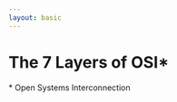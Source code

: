 ```yaml
---
layout: basic
---
```


# The 7 Layers of OSI\*

<div class="text-sm absolute bottom-3 left-15">
  * Open Systems Interconnection
</div>

<div class="w-full h-full flex justify-center items-center mt-0">
  <OsiLayersSvg :scale="1" />
</div>

<!-- dummy only to force the click count on this slide manually -->
<div v-click="0" />

<!--
OSI = Open Systems Interconnection

From last slide:
- Transport Protocols
- Application Protocols
-->
